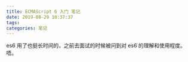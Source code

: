 ```yaml
---
title: ECMAScript 6 入门 笔记
date: 2019-08-29 10:37:37
tags:
categories: 笔记
---
```


es6 用了也挺长时间的，之前去面试的时候被问到对 es6 的理解和使用程度。唔。
